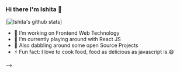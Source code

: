 ### Hi there I'm Ishita 👋

[![Ishita's github stats](https://github-readme-stats.vercel.app/api?username=ishitajaiswal4m&hide=issues)]
- 🔭 I’m working on Frontend Web Technology 
- 🚀 I’m currently playing around with React JS
- 🌱 Also dabbling around some open Source Projects
- ⚡ Fun fact: I love to cook food, food as delicious as javascript is.😄

<!-- ###  📫 Connect with me on : --> -->

<!-- [<img align="left" alt="codeSTACKr.com" width="22px" src="https://raw.githubusercontent.com/iconic/

open-iconic/master/svg/globe.svg" />][website]

[<img align="left" alt="codeSTACK | YouTube" width="22px" src="https://cdn.jsdelivr.net/npm/

simple-icon w3/icon/youtube.svg"

[<img align="left" alt="codeSTACKT w3/icons/twitter.svg"

simple-icon

[<img

[youtube]

| Twitter" width="22px" src="https://cdn.jsdelivr.net/npm/

>][twitter] -->


 
  <!-- [<img align="left" alt="codeSTACK

Instagram" width="22px" src="https://cdn.jsdelivr.net/npm/

>][instagram] --> 

<!-- simple-iconsav3/icons/instagram.svg" -->

<!-- <br >
[<img align="left" alt="codeSTACKr | LinkedIn" width="22px" src="https://cdn.jsdelivr.net/npm/simple-icons v3/icon/linkedin.svg" />][linkedin]
[linkedin]: https://www.linkedin.com/in/ishita4m
